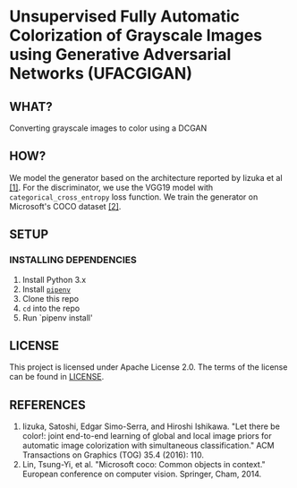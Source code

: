 # Unsupervised Fully Automatic Colorization of Grayscale Images using Generative Adversarial Networks (UFACGIGAN)

## WHAT?
Converting grayscale images to color using a DCGAN

## HOW?
We model the generator based on the architecture reported by Iizuka et al [\[1\]](#references). For the discriminator, we use the VGG19 model with `categorical_cross_entropy` loss function. We train the generator on Microsoft's COCO dataset [\[2\]](#references).

## SETUP
### INSTALLING DEPENDENCIES
1. Install Python 3.x
2. Install [`pipenv`](https://packaging.python.org/tutorials/managing-dependencies/#managing-dependencies)
3. Clone this repo
4. `cd` into the repo
5. Run `pipenv install'

## LICENSE
This project is licensed under Apache License 2.0. The terms of the license can be found in [LICENSE](./LICENSE).

## REFERENCES
1. Iizuka, Satoshi, Edgar Simo-Serra, and Hiroshi Ishikawa. "Let there be color!: joint end-to-end learning of global and local image priors for automatic image colorization with simultaneous classification." ACM Transactions on Graphics (TOG) 35.4 (2016): 110.
2. Lin, Tsung-Yi, et al. "Microsoft coco: Common objects in context." European conference on computer vision. Springer, Cham, 2014.
